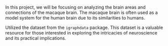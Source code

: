 In this project, we will be focusing on analyzing the brain areas and connections of the macaque brain. The macaque brain is often used as a model system for the human brain due to its similarities to humans.

Utilized the dataset from the ```igraphdata``` package. This dataset is a valuable resource for those interested in exploring the intricacies of neuroscience and its practical implications. 
